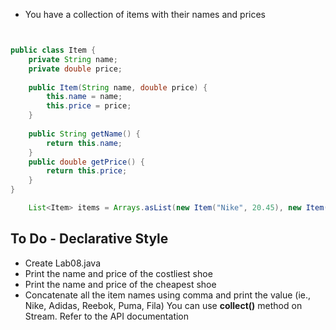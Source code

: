 * You have a collection of items with their names and prices

```java


public class Item {
	private String name;
	private double price;
	
	public Item(String name, double price) {
		this.name = name;
		this.price = price;
	}
	
	public String getName() {
		return this.name;
	}
	public double getPrice() {
		return this.price;
	}
}
```

```java
	List<Item> items = Arrays.asList(new Item("Nike", 20.45), new Item("Adidas", 31.45), new Item("Reebok", 29.25), new Item("Puma", 25.15), new Item("Fila", 15.15));
```


## To Do - Declarative Style

* Create Lab08.java
* Print the name and price of the costliest shoe
* Print the name and price of the cheapest shoe
* Concatenate all the item names using comma and print the value (ie., Nike, Adidas, Reebok, Puma, Fila) You can use **collect()** method on Stream. Refer to the API documentation
